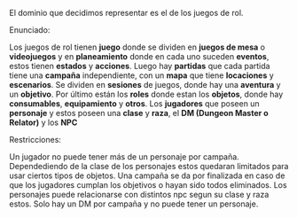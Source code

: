 El dominio que decidimos representar es el de los juegos de rol.

Enunciado:

Los juegos de rol tienen **juego** donde se dividen en **juegos de mesa** o **videojuegos** y en **planeamiento** donde en cada uno suceden **eventos**, estos tienen **estados** y **acciones**.
Luego hay **partidas** que cada partida tiene una **campaña** independiente, con un **mapa** que tiene **locaciones** y **escenarios**. Se dividen en **sesiones** de juegos, donde hay una **aventura** y un **objetivo**.
Por último están los **roles** donde estan los **objetos**, donde hay **consumables**, **equipamiento** y **otros**.
Los **jugadores** que poseen un **personaje** y estos poseen una **clase** y **raza**, el **DM (Dungeon Master o Relator)** y los **NPC**

Restricciones:

Un jugador no puede tener más de un personaje por campaña.
Dependediendo de la clase de los personajes estos quedaran limitados para usar ciertos tipos de objetos.
Una campaña se da por finalizada en caso de que los jugadores cumplan los objetivos o hayan sido todos eliminados.
Los personajes puede relacionarse con distintos npc segun su clase y raza estos.
Solo hay un DM por campaña y no puede tener un personaje.